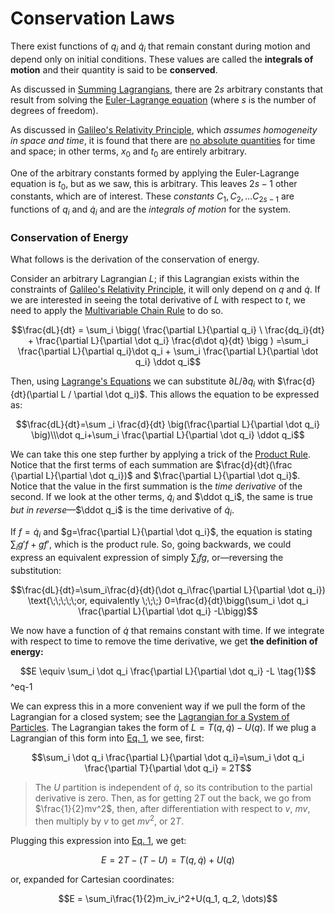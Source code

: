 # Conservation Laws

There exist functions of $q_i$ and $\dot q_i$ that remain constant during motion and depend only on initial conditions. These values are called the **integrals of motion** and their quantity is said to be **conserved**.

As discussed in [Summing Lagrangians](Lagrange's%20Equations.md#Summing%20Lagrangians), there are $2s$ arbitrary constants that result from solving the [Euler-Lagrange equation](Calculus%20of%20Variations.md#^euler-lagrange) (where $s$ is the number of degrees of freedom). 

As discussed in [Galileo's Relativity Principle](Galileo's%20Relativity%20Principle.md), which *assumes homogeneity in space and time*, it is found that there are [no absolute quantities](Galileo's%20Relativity%20Principle.md#^no-absolutes) for time and space; in other terms, $x_0$ and $t_0$ are entirely arbitrary.

One of the arbitrary constants formed by applying the Euler-Lagrange equation is $t_0$, but as we saw, this is arbitrary. This leaves $2s-1$ other constants, which are of interest. These *constants* $C_1, C_2, \dots C_{2s-1}$ are functions of $q_i$ and $\dot q_i$ and are the *integrals of motion* for the system.

### Conservation of Energy

What follows is the derivation of the conservation of energy.

Consider an arbitrary Lagrangian $L$; if this Lagrangian exists within the constraints of [Galileo's Relativity Principle](Galileo's%20Relativity%20Principle.md), it will only depend on $q$ and $\dot q$. If we are interested in seeing the total derivative of $L$ with respect to $t$, we need to apply the [Multivariable Chain Rule](../math/multivariable%20calculus/Multivariable%20Chain%20Rule.md) to do so. 

$$\frac{dL}{dt} = \sum_i \bigg(  \frac{\partial L}{\partial q_i} \ \frac{dq_i}{dt}  + \frac{\partial L}{\partial \dot q_i}   \frac{d\dot q}{dt} \bigg ) =\sum_i \frac{\partial L}{\partial q_i}\dot q_i + \sum_i \frac{\partial L}{\partial \dot q_i} \ddot q_i$$

Then, using [Lagrange's Equations](Lagrange's%20Equations.md#^eq-7) we can substitute $\partial L /\partial q_i$ with $\frac{d}{dt}(\partial L / \partial \dot q_i)$. This allows the equation to be expressed as:

$$\frac{dL}{dt}=\sum _i \frac{d}{dt} \big(\frac{\partial L}{\partial \dot q_i} \big)\\\dot q_i+\sum_i \frac{\partial L}{\partial \dot q_i} \ddot q_i$$

We can take this one step further by applying a trick of the [Product Rule](../math/calculus/Product%20Rule.md). Notice that the first terms of each summation are $\frac{d}{dt}(\frac {\partial L}{\partial \dot q_i})$ and $\frac{\partial L}{\partial \dot q_i}$. Notice that the value in the first summation is the *time derivative* of the second. If we look at the other terms, $\dot q_i$ and $\ddot q_i$, the same is true *but in reverse*—$\ddot q_i$ is the time derivative of $\dot q_i$. 

If $f=\dot q_i$ and $g=\frac{\partial L}{\partial \dot q_i}$, the equation is stating $\sum_i g'f + gf'$, which is the product rule. So, going backwards, we could express an equivalent expression of simply $\sum_i fg$, or—reversing the substitution:

$$\frac{dL}{dt}=\sum_i\frac{d}{dt}(\dot q_i\frac{\partial L}{\partial \dot q_i}) \text{\;\;\;\;\;or, equivalently \;\;\;} 0=\frac{d}{dt}\bigg(\sum_i \dot q_i \frac{\partial L}{\partial \dot q_i} -L\bigg)$$

We now have a function of $\dot q$ that remains constant with time. If we integrate with respect to time to remove the time derivative, we get **the definition of energy:**

$$E \equiv \sum_i \dot q_i \frac{\partial L}{\partial \dot q_i} -L \tag{1}$$
^eq-1

We can express this in a more convenient way if we pull the form of the Lagrangian for a closed system; see the [Lagrangian for a System of Particles](Galileo's%20Relativity%20Principle.md#^eq-11a). The Lagrangian takes the form of $L=T(q, \dot q)-U(q)$. If we plug a Lagrangian of this form into [Eq. 1](#^eq-1), we see, first:

$$\sum_i \dot q_i \frac{\partial L}{\partial \dot q_i}=\sum_i \dot q_i \frac{\partial T}{\partial \dot q_i} = 2T$$

> The $U$ partition is independent of $\dot q$, so its contribution to the partial derivative is zero. 
> Then, as for getting $2T$ out the back, we go from $\frac{1}{2}mv^2$, then, after differentiation with respect to $v$, $mv$, then multiply by $v$ to get $mv^2$, or $2T$. 

Plugging this expression into [Eq. 1](#^eq-1), we get:

$$E=2T - (T-U)=T(q, \dot q) + U(q)$$

or, expanded for Cartesian coordinates:

$$E = \sum_i\frac{1}{2}m_iv_i^2+U(q_1, q_2, \dots)$$